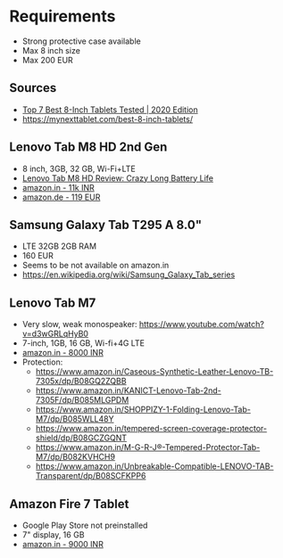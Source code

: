 # Requirements
- Strong protective case available
- Max 8 inch size
- Max 200 EUR

## Sources
- [Top 7 Best 8-Inch Tablets Tested | 2020 Edition](https://www.youtube.com/watch?v=NFAGcS5fe-0)
- https://mynexttablet.com/best-8-inch-tablets/

## Lenovo Tab M8 HD 2nd Gen
- 8 inch, 3GB, 32 GB, Wi-Fi+LTE
- [Lenovo Tab M8 HD Review: Crazy Long Battery Life](https://www.youtube.com/watch?v=f6gzLiAuNSg)
- [amazon.in - 11k INR](https://www.amazon.in/Lenovo-Tab-2GB-32GB-Calling/dp/B08BZQ11BN)
- [amazon.de - 119 EUR](https://smile.amazon.de/Lenovo-Tab-2nd-Gen-ZA63/dp/B08F3LVDXN)


## Samsung Galaxy Tab T295 A 8.0"
- LTE 32GB 2GB RAM
- 160 EUR
- Seems to be not available on amazon.in
- https://en.wikipedia.org/wiki/Samsung_Galaxy_Tab_series

## Lenovo Tab M7
- Very slow, weak monospeaker: https://www.youtube.com/watch?v=d3wGRLqHyB0
- 7-inch, 1GB, 16 GB, Wi-fi+4G LTE
- [amazon.in - 8000 INR](https://www.amazon.in/Lenovo-Tab-16GB-Iron-Grey/dp/B08DD8HKG9/ref=sr_1_5?dchild=1&keywords=Lenovo+Tab+M7&qid=1627730843&sr=8-5)
- Protection:
  - https://www.amazon.in/Caseous-Synthetic-Leather-Lenovo-TB-7305x/dp/B08GQ2ZQBB
  - https://www.amazon.in/KANICT-Lenovo-Tab-2nd-7305F/dp/B085MLGPDM
  - https://www.amazon.in/SHOPPIZY-1-Folding-Lenovo-Tab-M7/dp/B085WLL48Y
  - https://www.amazon.in/tempered-screen-coverage-protector-shield/dp/B08GCZGQNT
  - https://www.amazon.in/M-G-R-J®-Tempered-Protector-Tab-M7/dp/B082KVHCH9
  - https://www.amazon.in/Unbreakable-Compatible-LENOVO-TAB-Transparent/dp/B08SCFKPP6

## Amazon Fire 7 Tablet
- Google Play Store not preinstalled
- 7" display, 16 GB
- [amazon.in - 9000 INR](https://www.amazon.in/All-New-Fire-Tablet-display-16/dp/B07FKR6KXF/ref=sr_1_1?dchild=1&keywords=Fire+7+Tablet&qid=1627730517&sr=8-1)
